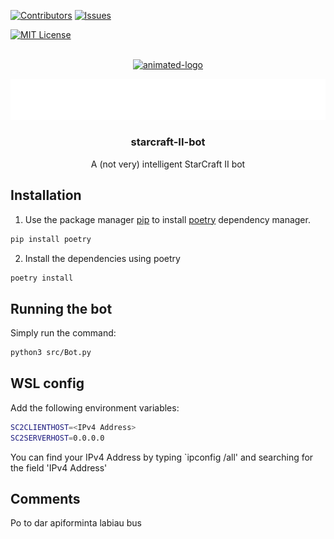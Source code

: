 <!-- PROJECT SHIELDS -->

[![Contributors][contributors-shield]][contributors-url]
[![Issues][issues-shield]][issues-url]

[![MIT License][license-shield]][license-url]

<!-- PROJECT LOGO -->
<br />
<div align="center">

  <!-- <a href="https://github.com/github_username/repo_name">
    <img src="assets/images/german-taxi-logo.jpg" alt="Logo" width="160" height="160" id='german-taxi-logo' >
  </a> -->

<a href="https://github.com/german-taxi/starcraft-II-bot">
    <img src="assets/images/german-taxi-gif-logo.gif" alt="animated-logo" height="160" width="160" id="german-taxi-animated-logo" >
</a>

![](/assets/readme_objects/project_title.svg)
<h3 align="center" id="project-title">starcraft-II-bot</h3>

<p align="center" >
    A (not very) intelligent StarCraft II bot
    <br />
</p>
</div>

<!-- ABOUT THE PROJECT -->

## Installation

1. Use the package manager [pip](https://pip.pypa.io/en/stable/) to install [poetry](https://python-poetry.org/) dependency manager.

```bash
pip install poetry
```

2. Install the dependencies using poetry

```bash
poetry install
```

## Running the bot

Simply run the command:

```bash
python3 src/Bot.py
```

## WSL config

Add the following environment variables:

```bash
SC2CLIENTHOST=<IPv4 Address>
SC2SERVERHOST=0.0.0.0
```

You can find your IPv4 Address by typing `ipconfig /all' and searching for the field 'IPv4 Address'

## Comments

Po to dar apiforminta labiau bus

<!-- MARKDOWN LINKS & IMAGES -->
<!-- https://www.markdownguide.org/basic-syntax/#reference-style-links -->

[contributors-shield]: https://img.shields.io/github/contributors/german-taxi/starcraft-II-bot?style=for-the-badge
[contributors-url]: https://github.com/german-taxi/starcraft-II-bot/graphs/contributors
[issues-shield]: https://img.shields.io/github/issues-raw/german-taxi/starcraft-II-bot?style=for-the-badge
[issues-url]: https://github.com/german-taxi/starcraft-II-bot/issues
[license-shield]: https://img.shields.io/github/license/othneildrew/Best-README-Template.svg?style=for-the-badge
[license-url]: https://github.com/german-taxi/starcraft-II-bot/blob/master/LICENSE
